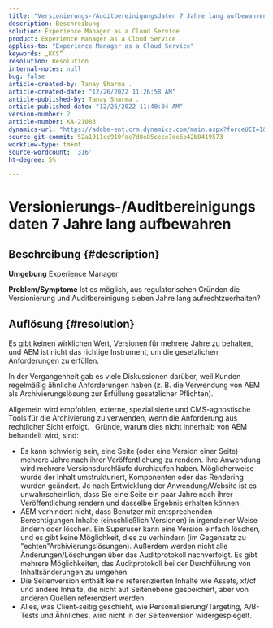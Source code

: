 ```yaml
---
title: "Versionierungs-/Auditbereinigungsdaten 7 Jahre lang aufbewahren"
description: Beschreibung
solution: Experience Manager as a Cloud Service
product: Experience Manager as a Cloud Service
applies-to: "Experience Manager as a Cloud Service"
keywords: „KCS“
resolution: Resolution
internal-notes: null
bug: false
article-created-by: Tanay Sharma .
article-created-date: "12/26/2022 11:26:58 AM"
article-published-by: Tanay Sharma .
article-published-date: "12/26/2022 11:40:04 AM"
version-number: 2
article-number: KA-21083
dynamics-url: "https://adobe-ent.crm.dynamics.com/main.aspx?forceUCI=1&pagetype=entityrecord&etn=knowledgearticle&id=beedc534-1085-ed11-81ac-6045bd006239"
source-git-commit: 52a1911cc910fae7d8e85cece7de6b42b8419573
workflow-type: tm+mt
source-wordcount: '316'
ht-degree: 5%

---
```


# Versionierungs-/Auditbereinigungsdaten 7 Jahre lang aufbewahren

## Beschreibung {#description}

<b>Umgebung</b>
Experience Manager


<b>Problem/Symptome</b>
Ist es möglich, aus regulatorischen Gründen die Versionierung und Auditbereinigung sieben Jahre lang aufrechtzuerhalten?


## Auflösung {#resolution}


Es gibt keinen wirklichen Wert, Versionen für mehrere Jahre zu behalten, und AEM ist nicht das richtige Instrument, um die gesetzlichen Anforderungen zu erfüllen.

In der Vergangenheit gab es viele Diskussionen darüber, weil Kunden regelmäßig ähnliche Anforderungen haben (z. B. die Verwendung von AEM als Archivierungslösung zur Erfüllung gesetzlicher Pflichten).

Allgemein wird empfohlen, externe, spezialisierte und CMS-agnostische Tools für die Archivierung zu verwenden, wenn die Anforderung aus rechtlicher Sicht erfolgt.
 
Gründe, warum dies nicht innerhalb von AEM behandelt wird, sind:

- Es kann schwierig sein, eine Seite (oder eine Version einer Seite) mehrere Jahre nach ihrer Veröffentlichung zu rendern. Ihre Anwendung wird mehrere Versionsdurchläufe durchlaufen haben. Möglicherweise wurde der Inhalt umstrukturiert, Komponenten oder das Rendering wurden geändert. Je nach Entwicklung der Anwendung/Website ist es unwahrscheinlich, dass Sie eine Seite ein paar Jahre nach ihrer Veröffentlichung rendern und dasselbe Ergebnis erhalten können.
- AEM verhindert nicht, dass Benutzer mit entsprechenden Berechtigungen Inhalte (einschließlich Versionen) in irgendeiner Weise ändern oder löschen. Ein Superuser kann eine Version einfach löschen, und es gibt keine Möglichkeit, dies zu verhindern (im Gegensatz zu &quot;echten&quot;Archivierungslösungen). Außerdem werden nicht alle Änderungen/Löschungen über das Auditprotokoll nachverfolgt. Es gibt mehrere Möglichkeiten, das Auditprotokoll bei der Durchführung von Inhaltsänderungen zu umgehen.
- Die Seitenversion enthält keine referenzierten Inhalte wie Assets, xf/cf und andere Inhalte, die nicht auf Seitenebene gespeichert, aber von anderen Quellen referenziert werden.
- Alles, was Client-seitig geschieht, wie Personalisierung/Targeting, A/B-Tests und Ähnliches, wird nicht in der Seitenversion widergespiegelt.

